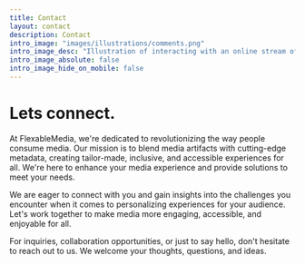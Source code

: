 ```yaml
---
title: Contact
layout: contact
description: Contact
intro_image: "images/illustrations/comments.png"
intro_image_desc: "Illustration of interacting with an online stream of a city panorama in futuristic style"
intro_image_absolute: false
intro_image_hide_on_mobile: false
---
```


# Lets connect.

At FlexableMedia, we're dedicated to revolutionizing the way people consume media. Our mission is to blend media artifacts with cutting-edge metadata, creating tailor-made, inclusive, and accessible experiences for all. We're here to enhance your media experience and provide solutions to meet your needs.

We are eager to connect with you and gain insights into the challenges you encounter when it comes to personalizing experiences for your audience. Let's work together to make media more engaging, accessible, and enjoyable for all.

For inquiries, collaboration opportunities, or just to say hello, don't hesitate to reach out to us. We welcome your thoughts, questions, and ideas.